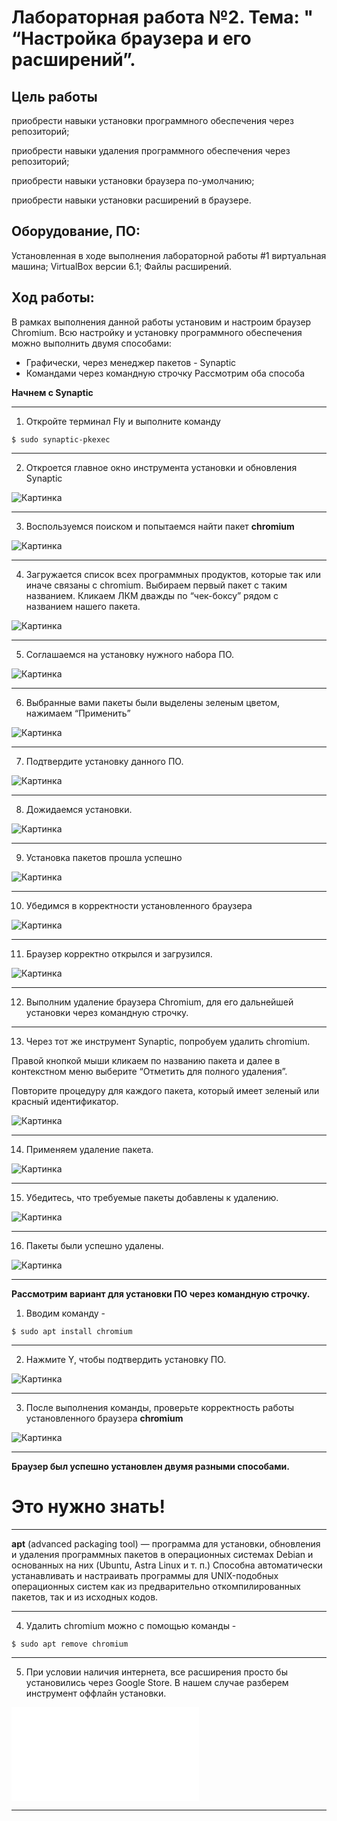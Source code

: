 # Лабораторная работа №2. Тема: " “Настройка браузера и его расширений”.

Цель работы
----------
приобрести навыки установки программного обеспечения через репозиторий;

приобрести навыки удаления программного обеспечения через репозиторий;

приобрести навыки установки браузера по-умолчанию;

приобрести навыки установки расширений в браузере.


Оборудование, ПО:
----------

Установленная в ходе выполнения лабораторной работы #1 виртуальная машина;
VirtualBox версии 6.1;
Файлы расширений.

Ход работы:
----------

В рамках выполнения данной работы установим и настроим браузер Chromium.
Всю настройку и установку программного обеспечения можно выполнить двумя
способами:
 * Графически, через менеджер пакетов - Synaptic
 * Командами через командную строчку
 Рассмотрим оба способа

 **Начнем с Synaptic**

---------------

1) Откройте терминал Fly и выполните команду
 ```console
 $ sudo synaptic-pkexec
 ```

---------------------
2) Откроется главное окно инструмента установки и обновления Synaptic

![Картинка](./Screen1.png)

---------------------

3) Воспользуемся поиском и попытаемся найти пакет **chromium**

![Картинка](./Screen2.png)

---------------------

4) Загружается список всех программных продуктов, которые так или иначе
связаны с chromium. Выбираем первый пакет с таким названием. Кликаем ЛКМ
дважды по “чек-боксу” рядом с названием нашего пакета.

![Картинка](./Screen3.png)

---------------------

5)  Соглашаемся на установку нужного набора ПО.

![Картинка](./Screen4.png)

---------------------

6) Выбранные вами пакеты были выделены зеленым цветом, нажимаем
“Применить”

![Картинка](./Screen5.png)

---------------------

7) Подтвердите установку данного ПО.

![Картинка](./Screen6.png)

---------------------

8) Дожидаемся  установки.

![Картинка](./Screen7.png)

---------------------

9) Установка пакетов прошла успешно

![Картинка](./Screen8.png)

---------------------

10) Убедимся в корректности установленного браузера

![Картинка](./Screen9.png)

---------------------

11) Браузер корректно открылся и загрузился.

![Картинка](./Screen10.png)

---------------------

12) Выполним удаление браузера Chromium, для его дальнейшей установки через
командную строчку.

---------------------

13) Через тот же инструмент Synaptic, попробуем удалить chromium.

Правой кнопкой мыши кликаем по названию пакета и далее в контекстном меню выберите “Отметить для полного удаления”.

Повторите процедуру для каждого пакета, который имеет зеленый или красный
идентификатор.

![Картинка](./Screen11.png)

---------------------

14) Применяем удаление пакета.

![Картинка](./Screen12.png)

---------------------

15) Убедитесь, что требуемые пакеты добавлены к удалению.

![Картинка](./Screen13.png)

---------------------

16) Пакеты были успешно удалены.

![Картинка](./Screen14.png)

---------------------

**Рассмотрим вариант для установки ПО через командную строчку.**

1) Вводим команду -
```console
$ sudo apt install chromium
```
---------------------

2) Нажмите Y, чтобы подтвердить установку ПО.

![Картинка](./Screen15.png)

---------------------

3) После выполнения команды, проверьте корректность работы установленного
браузера **chromium**

![Картинка](./Screen16.png)

---------------------

**Браузер был успешно установлен двумя разными способами.**

# Это нужно знать!


---------------

**apt** (advanced packaging tool) — программа для установки, обновления и удаления
программных пакетов в операционных системах Debian и основанных на них (Ubuntu,
Astra Linux и т. п.) Способна автоматически устанавливать и настраивать программы для
UNIX-подобных операционных систем как из предварительно откомпилированных
пакетов, так и из исходных кодов.

---------------------

4) Удалить chromium можно с помощью команды -
```console
$ sudo apt remove chromium
```

---------------------

5)  При условии наличия интернета, все расширения просто бы установились через
Google Store. В нашем случае разберем инструмент оффлайн установки.

![File Name](./Extensions.rar)

---------------------
